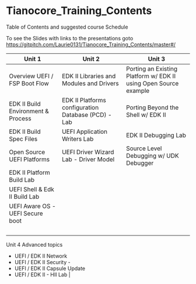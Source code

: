 <!--- @file
  Readme.md for UEFI / EDK II Training Tianocore Contents

  Copyright (c) 2018, Intel Corporation. All rights reserved.<BR>

  Redistribution and use in source (original document form) and 'compiled'
  forms (converted to PDF, epub, HTML and other formats) with or without
  modification, are permitted provided that the following conditions are met:

  1) Redistributions of source code (original document form) must retain the
     above copyright notice, this list of conditions and the following
     disclaimer as the first lines of this file unmodified.

  2) Redistributions in compiled form (transformed to other DTDs, converted to
     PDF, epub, HTML and other formats) must reproduce the above copyright
     notice, this list of conditions and the following disclaimer in the
     documentation and/or other materials provided with the distribution.

  THIS DOCUMENTATION IS PROVIDED BY TIANOCORE PROJECT "AS IS" AND ANY EXPRESS OR
  IMPLIED WARRANTIES, INCLUDING, BUT NOT LIMITED TO, THE IMPLIED WARRANTIES OF
  MERCHANTABILITY AND FITNESS FOR A PARTICULAR PURPOSE ARE DISCLAIMED. IN NO
  EVENT SHALL TIANOCORE PROJECT  BE LIABLE FOR ANY DIRECT, INDIRECT, INCIDENTAL,
  SPECIAL, EXEMPLARY, OR CONSEQUENTIAL DAMAGES (INCLUDING, BUT NOT LIMITED TO,
  PROCUREMENT OF SUBSTITUTE GOODS OR SERVICES; LOSS OF USE, DATA, OR PROFITS;
  OR BUSINESS INTERRUPTION) HOWEVER CAUSED AND ON ANY THEORY OF LIABILITY,
  WHETHER IN CONTRACT, STRICT LIABILITY, OR TORT (INCLUDING NEGLIGENCE OR
  OTHERWISE) ARISING IN ANY WAY OUT OF THE USE OF THIS DOCUMENTATION, EVEN IF
  ADVISED OF THE POSSIBILITY OF SUCH DAMAGE.

-->

# Tianocore_Training_Contents
Table of Contents and suggested course Schedule
  
To see the Slides with links to the presentations goto https://gitpitch.com/Laurie0131/Tianocore_Training_Contents/master#/


|Unit 1 | Unit 2 | Unit 3 |
| ----------------- | ------------------ | -------------- |
| Overview UEFI / FSP Boot Flow  | EDK II Libraries and Modules and Drivers | Porting an Existing Platform w/ EDK II using Open Source example |
| EDK II Build Environment & Process | EDK II Platforms configuration Database (PCD) -Lab | Porting Beyond the Shell w/ EDK II |
| EDK II Build Spec Files | UEFI Application Writers Lab | EDK II Debugging Lab |
| Open Source UEFI Platforms | UEFI Driver Wizard Lab - Driver Model  | Source Level Debugging w/ UDK Debugger |
| EDK II Platform Build Lab | &nbsp;  | &nbsp; |
| UEFI Shell & Edk II Build Lab | &nbsp;  | &nbsp; |
| UEFI Aware OS -UEFI Secure boot | &nbsp;  | &nbsp; |
| &nbsp; | &nbsp;  | &nbsp; |


Unit 4 Advanced topics
-  UEFI / EDK II Network  
-  UEFI / EDK II Security   -
-  UEFI / EDK II Capsule Update
-  UEFI / EDK II - HII Lab |
